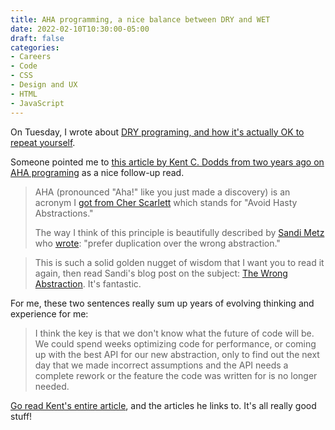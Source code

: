 ```yaml
---
title: AHA programming, a nice balance between DRY and WET
date: 2022-02-10T10:30:00-05:00
draft: false
categories:
- Careers
- Code
- CSS
- Design and UX
- HTML
- JavaScript
---
```


On Tuesday, I wrote about [DRY programing, and how it's actually OK to repeat yourself](/its-ok-to-repeat-yourself-dry-coding-isnt-the-holy-grail/).

Someone pointed me to [this article by Kent C. Dodds from two years ago on AHA programing](https://kentcdodds.com/blog/aha-programming) as a nice follow-up read.

> AHA (pronounced "Aha!" like you just made a discovery) is an acronym I [got from Cher Scarlett](https://twitter.com/cherthedev) which stands for "Avoid Hasty Abstractions."
>
> The way I think of this principle is beautifully described by [Sandi Metz](https://twitter.com/sandimetz) who [wrote](https://www.sandimetz.com/blog/2016/1/20/the-wrong-abstraction): "prefer duplication over the wrong abstraction."

> This is such a solid golden nugget of wisdom that I want you to read it again, then read Sandi's blog post on the subject: [The Wrong Abstraction](https://www.sandimetz.com/blog/2016/1/20/the-wrong-abstraction). It's fantastic.

For me, these two sentences really sum up years of evolving thinking and experience for me:

> I think the key is that we don't know what the future of code will be. We could spend weeks optimizing code for performance, or coming up with the best API for our new abstraction, only to find out the next day that we made incorrect assumptions and the API needs a complete rework or the feature the code was written for is no longer needed.

[Go read Kent's entire article](/its-ok-to-repeat-yourself-dry-coding-isnt-the-holy-grail/), and the articles he links to. It's all really good stuff!